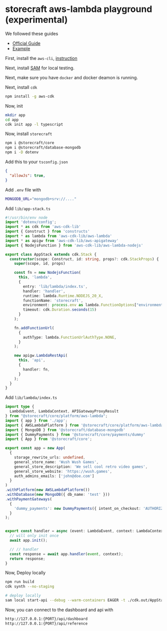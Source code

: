 # storecraft aws-lambda playground (experimental)

We followed these guides
- [Official Guide](https://docs.aws.amazon.com/cdk/v2/guide/hello_world.html#hello_world_prerequisites)
- [Example](https://docs.aws.amazon.com/serverless-application-model/latest/developerguide/serverless-cdk-getting-started.html)

First, install the `aws-cli`, [instruction](https://docs.aws.amazon.com/cli/latest/userguide/getting-started-install.html)

Next, install [SAM](https://docs.aws.amazon.com/serverless-application-model/latest/developerguide/install-sam-cli.html) for local testing.

Next, make sure you have `docker` and docker deamon is running.

Next, install `cdk`

```zsh
npm install -g aws-cdk
```

Now, init

```zsh
mkdir app
cd app
cdk init app -l typescript
```

Now, install `storecraft`
```zsh
npm i @storecraft/core
npm i @storecraft/database-mongodb
npm i -D dotenv
```

Add this to your `tsconfig.json`
```json
{
  "allowJs": true,
}
```

Add `.env` file with
```zsh
MONGODB_URL="mongodb+srv://...."
```

Add `lib/app-stack.ts`

```ts
#!/usr/bin/env node
import 'dotenv/config';
import * as cdk from 'aws-cdk-lib'
import { Construct } from 'constructs'
import * as lambda from 'aws-cdk-lib/aws-lambda'
import * as apigw from 'aws-cdk-lib/aws-apigateway'
import { NodejsFunction } from 'aws-cdk-lib/aws-lambda-nodejs'

export class AppStack extends cdk.Stack {
  constructor(scope: Construct, id: string, props?: cdk.StackProps) {
    super(scope, id, props)

    const fn = new NodejsFunction(
      this, 'lambda', 
      {
        entry: 'lib/lambda/index.ts',
        handler: 'handler',
        runtime: lambda.Runtime.NODEJS_20_X,
        functionName: 'storecraft',
        environment: process.env as lambda.FunctionOptions["environment"],
        timeout: cdk.Duration.seconds(15)
      }
    );

    fn.addFunctionUrl(
      {
        authType: lambda.FunctionUrlAuthType.NONE,
      }
    );

    new apigw.LambdaRestApi(
      this, 'api', 
      {
        handler: fn,
      }
    );
  }
}

```

Add `lib/lambda/index.ts`

```ts
import type { 
  LambdaEvent, LambdaContext, APIGatewayProxyResult 
} from "@storecraft/core/platform/aws-lambda";
import { app } from './app';
import { AWSLambdaPlatform } from '@storecraft/core/platform/aws-lambda'
import { MongoDB } from '@storecraft/database-mongodb'
import { DummyPayments } from '@storecraft/core/payments/dummy'
import { App } from '@storecraft/core';

export const app = new App(
  {
    storage_rewrite_urls: undefined,
    general_store_name: 'Wush Wush Games',
    general_store_description: 'We sell cool retro video games',
    general_store_website: 'https://wush.games',
    auth_admins_emails: ['john@doe.com']
  }
)
.withPlatform(new AWSLambdaPlatform())
.withDatabase(new MongoDB({ db_name: 'test' }))
.withPaymentGateways(
  {
    'dummy_payments': new DummyPayments({ intent_on_checkout: 'AUTHORIZE' }),
  }
);


export const handler = async (event: LambdaEvent, context: LambdaContext): Promise<APIGatewayProxyResult> => {
  // will only init once
  await app.init();

  // // handler
  const response = await app.handler(event, context);
  return response;
}
```

Now, Deploy locally

```zsh
npm run build
cdk synth --no-staging

# deploy locally
sam local start-api --debug --warm-containers EAGER -t ./cdk.out/AppStack.template.json
```

Now, you can connect to the dashboard and api with
```zsh
http://127.0.0.1:{PORT}/api/dashboard
http://127.0.0.1:{PORT}/api/reference
```